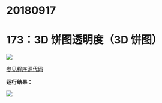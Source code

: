 # 20180917

# 173：3D 饼图透明度（3D 饼图）

<img src="http://image.renkaigis.com/keepcoding/2018091701.png">

<a href="https://github.com/renkaigis/KeepCoding/tree/master/2018/09/17" target="_blank">参见程序源代码</a>

**运行结果：**

<img src="http://image.renkaigis.com/keepcoding/2018091702.png">